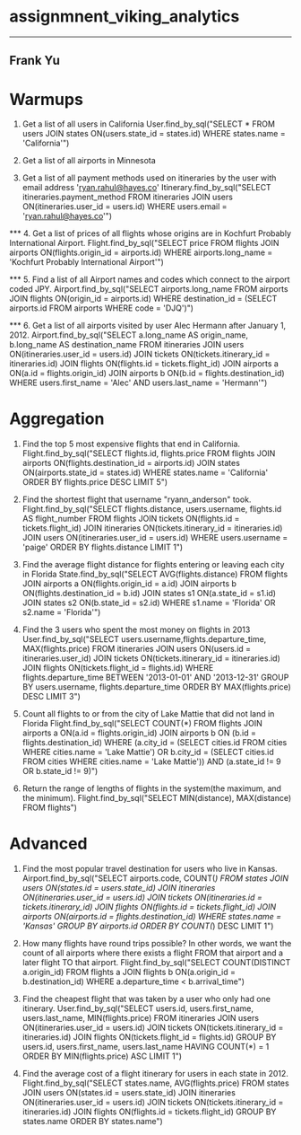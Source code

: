 # assignmnent_viking_analytics
---
Frank Yu
---

# Warmups
1. Get a list of all users in California
  User.find_by_sql("SELECT * FROM users JOIN states ON(users.state_id = states.id) WHERE states.name = 'California'")

2. Get a list of all airports in Minnesota
   

3. Get a list of all payment methods used on itineraries by the user with email address 'ryan.rahul@hayes.co'
     Itinerary.find_by_sql("SELECT itineraries.payment_method FROM itineraries JOIN users ON(itineraries.user_id = users.id) WHERE users.email = 'ryan.rahul@hayes.co'") 

*** 4. Get a list of prices of all flights whose origins are in Kochfurt Probably International Airport.
    Flight.find_by_sql("SELECT price FROM flights JOIN airports ON(flights.origin_id = airports.id) WHERE airports.long_name = 'Kochfurt Probably International Airport'")

*** 5. Find a list of all Airport names and codes which connect to the airport coded JPY.
     Airport.find_by_sql("SELECT airports.long_name FROM airports JOIN flights ON(origin_id = airports.id) WHERE destination_id = (SELECT airports.id FROM airports WHERE code = 'DJQ')")

*** 6. Get a list of all airports visited by user Alec Hermann after January 1, 2012.
    Airport.find_by_sql("SELECT a.long_name AS origin_name, b.long_name AS destination_name FROM itineraries JOIN users ON(itineraries.user_id = users.id) JOIN tickets ON(tickets.itinerary_id = itineraries.id) JOIN flights ON(flights.id = tickets.flight_id) JOIN airports a ON(a.id = flights.origin_id) JOIN airports b ON(b.id = flights.destination_id) WHERE users.first_name = 'Alec' AND users.last_name = 'Hermann'")
     


# Aggregation

1. Find the top 5 most expensive flights that end in California.
   Flight.find_by_sql("SELECT flights.id, flights.price FROM flights JOIN airports ON(flights.destination_id = airports.id) JOIN states ON(airports.state_id = states.id) WHERE states.name = 'California' ORDER BY flights.price DESC LIMIT 5")

2. Find the shortest flight that username "ryann_anderson" took.
   Flight.find_by_sql("SELECT flights.distance, users.username, flights.id AS flight_number FROM flights JOIN tickets ON(flights.id = tickets.flight_id) JOIN itineraries ON(tickets.itinerary_id = itineraries.id) JOIN users ON(itineraries.user_id = users.id) WHERE users.username = 'paige' ORDER BY flights.distance LIMIT 1")

3. Find the average flight distance for flights entering or leaving each city in Florida
   State.find_by_sql("SELECT AVG(flights.distance) FROM flights JOIN airports a ON(flights.origin_id = a.id) JOIN airports b ON(flights.destination_id = b.id) JOIN states s1 ON(a.state_id = s1.id) JOIN states s2 ON(b.state_id = s2.id) WHERE s1.name = 'Florida' OR s2.name = 'Florida'")

4. Find the 3 users who spent the most money on flights in 2013
   User.find_by_sql("SELECT users.username,flights.departure_time, MAX(flights.price) FROM itineraries JOIN users ON(users.id = itineraries.user_id) JOIN tickets ON(tickets.itinerary_id = itineraries.id) JOIN flights ON(tickets.flight_id = flights.id) WHERE flights.departure_time BETWEEN '2013-01-01' AND '2013-12-31' GROUP BY users.username, flights.departure_time ORDER BY MAX(flights.price) DESC LIMIT 3")

5. Count all flights to or from the city of Lake Mattie that did not land in Florida
   Flight.find_by_sql("SELECT COUNT(*) FROM flights JOIN airports a ON(a.id = flights.origin_id) JOIN airports b ON (b.id = flights.destination_id) WHERE (a.city_id = (SELECT cities.id FROM cities WHERE cities.name = 'Lake Mattie') OR b.city_id = (SELECT cities.id FROM cities WHERE cities.name = 'Lake Mattie')) AND (a.state_id != 9 OR b.state_id != 9)")

6. Return the range of lengths of flights in the system(the maximum, and the minimum).
   Flight.find_by_sql("SELECT MIN(distance), MAX(distance) FROM flights")
   

# Advanced

1. Find the most popular travel destination for users who live in Kansas.
   Airport.find_by_sql("SELECT airports.code, COUNT(*) FROM states JOIN users ON(states.id = users.state_id) JOIN itineraries ON(itineraries.user_id = users.id) JOIN tickets ON(itineraries.id = tickets.itinerary_id) JOIN flights ON(flights.id = tickets.flight_id) JOIN airports ON(airports.id = flights.destination_id) WHERE states.name = 'Kansas' GROUP BY airports.id ORDER BY COUNT(*) DESC LIMIT 1")

2. How many flights have round trips possible? In other words, we want the count of all airports where there exists a flight FROM  that airport and a later flight TO that airport.
    Flight.find_by_sql("SELECT COUNT(DISTINCT a.origin_id) FROM flights a JOIN flights b ON(a.origin_id = b.destination_id) WHERE a.departure_time < b.arrival_time")


3. Find the cheapest flight that was taken by a user who only had one itinerary.
   User.find_by_sql("SELECT users.id, users.first_name, users.last_name, MIN(flights.price) FROM itineraries JOIN users ON(itineraries.user_id = users.id) JOIN tickets ON(tickets.itinerary_id = itineraries.id) JOIN flights ON(tickets.flight_id = flights.id) GROUP BY users.id, users.first_name, users.last_name HAVING COUNT(*) = 1 ORDER BY MIN(flights.price) ASC LIMIT 1")

4. Find the average cost of a flight itinerary for users in each state in 2012.
   Flight.find_by_sql("SELECT states.name, AVG(flights.price) FROM states JOIN users ON(states.id = users.state_id) JOIN itineraries ON(itineraries.user_id = users.id) JOIN tickets ON(tickets.itinerary_id = itineraries.id) JOIN flights ON(flights.id = tickets.flight_id) GROUP BY states.name ORDER BY states.name")   









